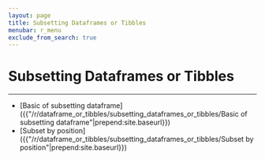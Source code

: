 ```yaml
---
layout: page
title: Subsetting Dataframes or Tibbles
menubar: r_menu
exclude_from_search: true
---
```


# Subsetting Dataframes or Tibbles
-------------------------------------------------------------------------------

- [Basic of subsetting dataframe]({{"/r/dataframe_or_tibbles/subsetting_dataframes_or_tibbles/Basic of subsetting dataframe"|prepend:site.baseurl}})
- [Subset by position]({{"/r/dataframe_or_tibbles/subsetting_dataframes_or_tibbles/Subset by position"|prepend:site.baseurl}})